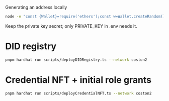 Generating an address locally

```bash
node -e "const {Wallet}=require('ethers');const w=Wallet.createRandom();console.log(w.address,w.privateKey)"
```

Keep the private key secret; only PRIVATE_KEY in .env needs it.


# DID registry
```bash
pnpm hardhat run scripts/deployDIDRegistry.ts --network coston2
```

# Credential NFT + initial role grants
```bash
pnpm hardhat run scripts/deployCredentialNFT.ts --network coston2
```
